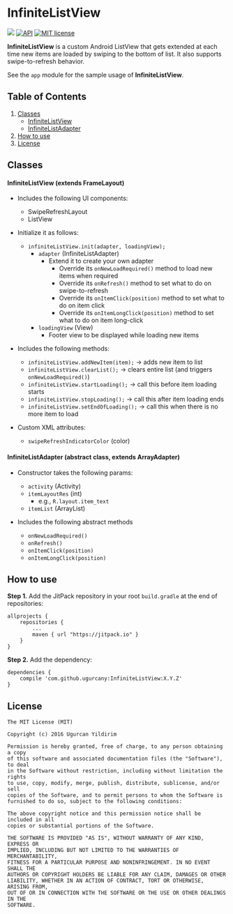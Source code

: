 # InfiniteListView
[![](https://jitpack.io/v/ugurcany/InfiniteListView.svg)](https://jitpack.io/#ugurcany/InfiniteListView)
[![API](https://img.shields.io/badge/API-11%2B-red.svg?style=flat)](https://android-arsenal.com/api?level=11)
[![MIT license](https://img.shields.io/badge/license-MIT-blue.svg)](http://opensource.org/licenses/MIT)

**InfiniteListView** is a custom Android ListView that gets extended at each time new items are loaded by swiping to the bottom of list. It also supports swipe-to-refresh behavior.

See the `app` module for the sample usage of **InfiniteListView**.



## Table of Contents
1. [Classes](#classes)
    - [InfiniteListView](#infinitelistview)
    - [InfiniteListAdapter](#infinitelistadapter)
2. [How to use](#howtouse)
3. [License](#license)



## <a name="classes"></a>Classes
#### <a name="infinitelistview"></a>InfiniteListView (extends FrameLayout)
- Includes the following UI components:
    - SwipeRefreshLayout
    - ListView
    
- Initialize it as follows:
    - `infiniteListView.init(adapter, loadingView);`
        - `adapter` (InfiniteListAdapter)
            - Extend it to create your own adapter
                - Override its `onNewLoadRequired()` method to load new items when required
                - Override its `onRefresh()` method to set what to do on swipe-to-refresh
                - Override its `onItemClick(position)` method to set what to do on item click
                - Override its `onItemLongClick(position)` method to set what to do on item long-click
        - `loadingView` (View)
            - Footer view to be displayed while loading new items
            
- Includes the following methods:
    - `infiniteListView.addNewItem(item);` -> adds new item to list
    - `infiniteListView.clearList();` -> clears entire list (and triggers `onNewLoadRequired()`)
    - `infiniteListView.startLoading();` -> call this before item loading starts
    - `infiniteListView.stopLoading();` -> call this after item loading ends
    - `infiniteListView.setEndOfLoading();` -> call this when there is no more item to load
    
- Custom XML attributes:
    - `swipeRefreshIndicatorColor` (color)



#### <a name="infinitelistadapter"></a>InfiniteListAdapter (abstract class, extends ArrayAdapter)
- Constructor takes the following params:
    - `activity` (Activity)
    - `itemLayoutRes` (int)
        - e.g., `R.layout.item_text`
    - `itemList` (ArrayList)
    
- Includes the following abstract methods
    - `onNewLoadRequired()`
    - `onRefresh()`
    - `onItemClick(position)`
    - `onItemLongClick(position)`



## <a name="howtouse"></a>How to use
**Step 1.** Add the JitPack repository in your root `build.gradle` at the end of repositories:
```
allprojects {
    repositories {
        ...
        maven { url "https://jitpack.io" }
    }
}
```

**Step 2.** Add the dependency:
```
dependencies {
    compile 'com.github.ugurcany:InfiniteListView:X.Y.Z'
}
```



## <a name="license"></a>License
```
The MIT License (MIT)

Copyright (c) 2016 Ugurcan Yildirim

Permission is hereby granted, free of charge, to any person obtaining a copy
of this software and associated documentation files (the "Software"), to deal
in the Software without restriction, including without limitation the rights
to use, copy, modify, merge, publish, distribute, sublicense, and/or sell
copies of the Software, and to permit persons to whom the Software is
furnished to do so, subject to the following conditions:

The above copyright notice and this permission notice shall be included in all
copies or substantial portions of the Software.

THE SOFTWARE IS PROVIDED "AS IS", WITHOUT WARRANTY OF ANY KIND, EXPRESS OR
IMPLIED, INCLUDING BUT NOT LIMITED TO THE WARRANTIES OF MERCHANTABILITY,
FITNESS FOR A PARTICULAR PURPOSE AND NONINFRINGEMENT. IN NO EVENT SHALL THE
AUTHORS OR COPYRIGHT HOLDERS BE LIABLE FOR ANY CLAIM, DAMAGES OR OTHER
LIABILITY, WHETHER IN AN ACTION OF CONTRACT, TORT OR OTHERWISE, ARISING FROM,
OUT OF OR IN CONNECTION WITH THE SOFTWARE OR THE USE OR OTHER DEALINGS IN THE
SOFTWARE.
```